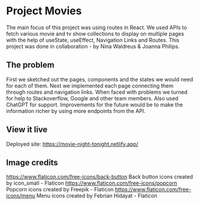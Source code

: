 # Project Movies

The main focus of this project was using routes in React.
We used APIs to fetch various movie and tv show collections to display on multiple pages with the help of useState, useEffect, Navigation Links and Routes.
This project was done in collaboration - by Nina Waldreus & Joanna Philips.

## The problem

First we sketched out the pages, components and the states we would need for each of them. 
Next we implemented each page connecting them through routes and navigation links. 
When faced with problems we turned for help to Stackoverflow, Google and other team members. 
Also used ChatGPT for support.
Improvements for the future would be to make the information richer by using more endpoints from the API.

## View it live

Deployed site: https://movie-night-tonight.netlify.app/


## Image credits
https://www.flaticon.com/free-icons/back-button Back button icons created by icon_small - Flaticon
https://www.flaticon.com/free-icons/popcorn Popcorn icons created by Freepik - Flaticon
https://www.flaticon.com/free-icons/menu Menu icons created by Febrian Hidayat - Flaticon